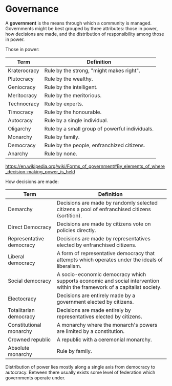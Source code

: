 Governance
==========
A **government** is the means through which a community is managed. Governments
might be best grouped by three attributes: those in power, how decisions are
made, and the distribution of responsibility among those in power.

Those in power:

| Term         | Definition                                     |
|--------------|------------------------------------------------|
| Kraterocracy | Rule by the strong, "might makes right".       |
| Plutocracy   | Rule by the wealthy.                           |
| Geniocracy   | Rule by the intelligent.                       |
| Meritocracy  | Rule by the meritorious.                       |
| Technocracy  | Rule by experts.                               |
| Timocracy    | Rule by the honourable.                        |
| Autocracy    | Rule by a single individual.                   |
| Oligarchy    | Rule by a small group of powerful individuals. |
| Monarchy     | Rule by family.                                |
| Democracy    | Rule by the people, enfranchized citizens.     |
| Anarchy      | Rule by none.                                |
https://en.wikipedia.org/wiki/Forms_of_government#By_elements_of_where_decision-making_power_is_held


How decisions are made:

| Term                     | Definition                                                                                                               |
|--------------------------|--------------------------------------------------------------------------------------------------------------------------|
| Demarchy                 | Decisions are made by randomly selected citizens a pool of enfranchised citizens (sortition).                            |
| Direct Democracy         | Decisions are made by citizens vote on policies directly.                                                                |
| Representative democracy | Decisions are made by representatives elected by enfranchised citizens.                                                  |
| Liberal democracy        | A form of representative democracy that attempts which operates under the ideals of liberalism.                          |
| Social democracy         | A socio-economic democracy which supports economic and social intervention within the framework of a capitalist society. |
| Electocracy              | Decisions are entirely made by a government elected by citizens.                                                         |
| Totalitarian democracy   | Decisions are made entirely by representatives elected by citizens.                                                      |
| Constitutional monarchy  | A monarchy where the monarch's powers are limited by a constitution.                                                     |
| Crowned republic         | A republic with a ceremonial monarchy.                                                                                   |
| Absolute monarchy        | Rule by family.                                                                                                          |


Distribution of power lies mostly along a single axis from democracy to
autocracy. Between there usually exists some level of federation which
governments operate under.

